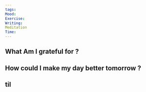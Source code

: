 ```yaml
---
tags: 
Mood: 
Exercise: 
Writing: 
Meditation
Time:
---
```

## What Am I grateful for ?

## How could I make my day better tomorrow ?

## til

